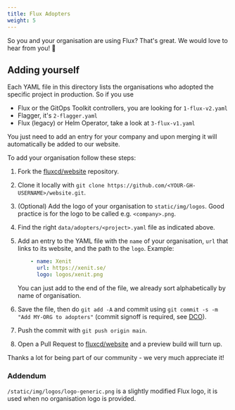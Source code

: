 ```yaml
---
title: Flux Adopters
weight: 5
---
```


So you and your organisation are using Flux? That's great. We would love to hear from you! 💖

## Adding yourself

Each YAML file in this directory lists the organisations who adopted the specific project in production. So if you use

- Flux or the GitOps Toolkit controllers, you are looking for `1-flux-v2.yaml`
- Flagger, it's `2-flagger.yaml`
- Flux (legacy) or Helm Operator, take a look at `3-flux-v1.yaml`

You just need to add an entry for your company and upon merging it will automatically be added to our website.

To add your organisation follow these steps:

1. Fork the [fluxcd/website](https://github.com/fluxcd/website) repository.
1. Clone it locally with `git clone https://github.com/<YOUR-GH-USERNAME>/website.git`.
1. (Optional) Add the logo of your organisation to `static/img/logos`. Good practice is for the logo to be called e.g. `<company>.png`.
1. Find the right `data/adopters/<project>.yaml` file as indicated above.
1. Add an entry to the YAML file with the `name` of your organisation, `url` that links to its website, and the path to the `logo`. Example:

   ```yaml
       - name: Xenit
         url: https://xenit.se/
         logo: logos/xenit.png
   ```

   You can just add to the end of the file, we already sort alphabetically by name of organisation.
1. Save the file, then do `git add -A` and commit using `git commit -s -m "Add MY-ORG to adopters"` (commit signoff is required, see [DCO](https://fluxcd.io/contributing/#certificate-of-origin)).
1. Push the commit with `git push origin main`.
1. Open a Pull Request to [fluxcd/website](https://github.com/fluxcd/website) and a preview build will turn up.

Thanks a lot for being part of our community - we very much appreciate it!

### Addendum

`/static/img/logos/logo-generic.png` is a slightly modified Flux logo, it is used when no organisation logo is provided.
